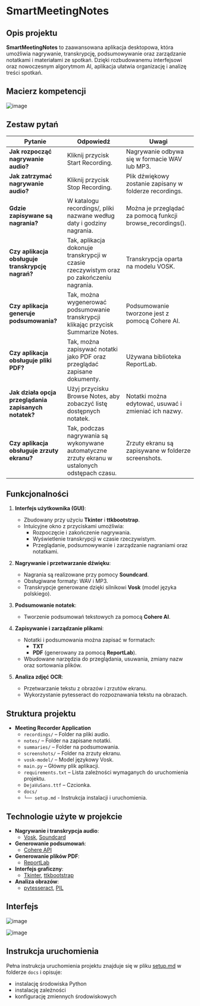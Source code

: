 # SmartMeetingNotes

## Opis projektu
**SmartMeetingNotes** to zaawansowana aplikacja desktopowa, która umożliwia nagrywanie, transkrypcję, podsumowywanie oraz zarządzanie notatkami i materiałami ze spotkań. Dzięki rozbudowanemu interfejsowi oraz nowoczesnym algorytmom AI, aplikacja ułatwia organizację i analizę treści spotkań.

## Macierz kompetencji
![image](https://github.com/user-attachments/assets/28b59ebb-3ff6-4020-9d7c-136a9c2daa6c)

## Zestaw pytań

| Pytanie                                                                   | Odpowiedź                                                                                                     | Uwagi                                                                                                    |
| ------------------------------------------------------------------------- | -------------------------------------------------------------------------------------------------------------- | -------------------------------------------------------------------------------------------------------- |
| **Jak rozpocząć nagrywanie audio?**                               | Kliknij przycisk Start Recording.                                                                     | Nagrywanie odbywa się w formacie WAV lub MP3.                  |
| **Jak zatrzymać nagrywanie audio?**                                | Kliknij przycisk Stop Recording.                                                       | Plik dźwiękowy zostanie zapisany w folderze recordings.                   |
| **Gdzie zapisywane są nagrania?**                 | W katalogu recordings/, pliki nazwane według daty i godziny nagrania. | Można je przeglądać za pomocą funkcji browse_recordings().                                        |
| **Czy aplikacja obsługuje transkrypcję nagrań?**                   | Tak, aplikacja dokonuje transkrypcji w czasie rzeczywistym oraz po zakończeniu nagrania.                                  | Transkrypcja oparta na modelu VOSK.                                |
| **Czy aplikacja generuje podsumowania?**                | Tak, można wygenerować podsumowanie transkrypcji klikając przycisk Summarize Notes.                                      | Podsumowanie tworzone jest z pomocą Cohere AI.                                 |
| **Czy aplikacja obsługuje pliki PDF?**                     | Tak, można zapisywać notatki jako PDF oraz przeglądać zapisane dokumenty.                                                   | Używana biblioteka ReportLab.                                    |
| **Jak działa opcja przeglądania zapisanych notatek?**    | Użyj przycisku Browse Notes, aby zobaczyć listę dostępnych notatek.         | Notatki można edytować, usuwać i zmieniać ich nazwy.                                                |
| **Czy aplikacja obsługuje zrzuty ekranu?**                               | Tak, podczas nagrywania są wykonywane automatyczne zrzuty ekranu w ustalonych odstępach czasu.    | Zrzuty ekranu są zapisywane w folderze screenshots.              |

## Funkcjonalności
1. **Interfejs użytkownika (GUI)**:
   - Zbudowany przy użyciu **Tkinter** i **ttkbootstrap**.
   - Intuicyjne okno z przyciskami umożliwia:
     - Rozpoczęcie i zakończenie nagrywania.
     - Wyświetlenie transkrypcji w czasie rzeczywistym.
     - Przeglądanie, podsumowywanie i zarządzanie nagraniami oraz notatkami.

2. **Nagrywanie i przetwarzanie dźwięku**:
   - Nagrania są realizowane przy pomocy **Soundcard**.
   - Obsługiwane formaty: WAV i MP3.
   - Transkrypcje generowane dzięki silnikowi **Vosk** (model języka polskiego).

3. **Podsumowanie notatek**:
   - Tworzenie podsumowań tekstowych za pomocą **Cohere AI**.
     
4. **Zapisywanie i zarządzanie plikami**:
   - Notatki i podsumowania można zapisać w formatach:
     - **TXT**
     - **PDF** (generowany za pomocą **ReportLab**).
   - Wbudowane narzędzia do przeglądania, usuwania, zmiany nazw oraz sortowania plików.

5. **Analiza zdjęć OCR**:
   - Przetwarzanie tekstu z obrazów i zrzutów ekranu.
   - Wykorzystanie pytesseract do rozpoznawania tekstu na obrazach.


## Struktura projektu
- **Meeting Recorder Application**
  - `recordings/` – Folder na pliki audio.
  - `notes/` – Folder na zapisane notatki.
  - `summaries/` – Folder na podsumowania.
  - `screenshots/` – Folder na zrzuty ekranu.
  - `vosk-model/` – Model językowy Vosk.
  - `main.py` – Główny plik aplikacji.
  - `requirements.txt` – Lista zależności wymaganych do uruchomienia projektu.
  - `DejaVuSans.ttf` – Czcionka.
  - `docs/`
  - `└── setup.md` - Instrukcja instalacji i uruchomienia.

## Technologie użyte w projekcie

- **Nagrywanie i transkrypcja audio**:
  - [Vosk](https://alphacephei.com/vosk), [Soundcard](https://pypi.org/project/soundcard/)
- **Generowanie podsumowań**:
  - [Cohere API](https://cohere.com/)
- **Generowanie plików PDF**:
  - [ReportLab](https://www.reportlab.com/)
- **Interfejs graficzny**:
  - [Tkinter](https://docs.python.org/3/library/tkinter.html), [ttkbootstrap](https://ttkbootstrap.readthedocs.io/)
- **Analiza obrazów**:
  - [pytesseract](https://pypi.org/project/pytesseract/), [PIL](https://pypi.org/project/pillow/)


## Interfejs
![image](https://github.com/user-attachments/assets/5d8ead95-ddc0-48d7-9be4-efe559d1ea01)

![image](https://github.com/user-attachments/assets/fcc522fc-86f2-47b4-9039-66bd4cf084bb)



## Instrukcja uruchomienia

Pełna instrukcja uruchomienia projektu znajduje się w pliku [setup.md](https://github.com/freshuno/SmartMeetingNotes/blob/main/docs/setup.md) w folderze `docs` i opisuje:
   - instalację środowiska Python
   - instalację zależności
   - konfigurację zmiennych środowiskowych

